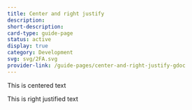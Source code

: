 ```yaml
---
title: Center and right justify
description: 
short-description: 
card-type: guide-page
status: active
display: true
category: Development
svg: svg/2FA.svg
provider-link: /guide-pages/center-and-right-justify-gdoc
---
```

<div class="content-section">
<div class="section-container" markdown="1">
<div class="center" markdown="1">


This is centered text

</div>


This is right justified text
</div>
</div>